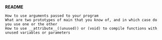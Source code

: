 **README**


   
    How to use arguments passed to your program
    What are two prototypes of main that you know of, and in which case do you use one or the other
    How to use __attribute__((unused)) or (void) to compile functions with unused variables or parameters

